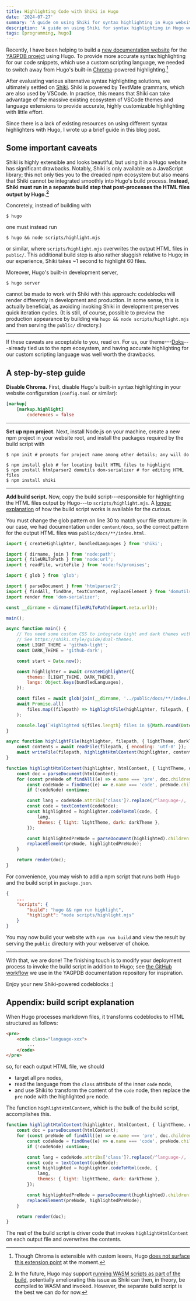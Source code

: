 ```yaml
---
title: Highlighting Code with Shiki in Hugo
date: '2024-07-27'
summary: 'A guide on using Shiki for syntax highlighting in Hugo websites.'
description: 'A guide on using Shiki for syntax highlighting in Hugo websites.'
tags: [programming, hugo]
---
```


Recently, I have been helping to build a [new documentation website](https://docs-beta.yagpdb.xyz/)
for the [YAGPDB proejct](https://yagpdb.xyz) using Hugo. To provide more accurate syntax
highlighting for our code snippets, which use a custom scripting language, we needed to switch away
from Hugo's built-in [Chroma](https://github.com/alecthomas/chroma)-powered highlighting.[^1]

After evaluating various alternative syntax highlighting solutions, we ultimately settled on
[Shiki](https://shiki.style/). Shiki is powered by TextMate grammars, which are also used by VSCode.
In practice, this means that Shiki can take advantage of the massive existing ecosystem of VSCode
themes and language extensions to provide accurate, highly customizable highlighting with little
effort.

Since there is a lack of existing resources on using different syntax highlighters with Hugo, I
wrote up a brief guide in this blog post.

## Some important caveats

Shiki is highly extensible and looks beautiful, but using it in a Hugo website has significant
drawbacks. Notably, Shiki is only available as a JavaScript library; this not only ties you to the
dreaded npm ecosystem but also means that Shiki cannot be integrated smoothly into Hugo's build
process. **Instead, Shiki must run in a separate build step that post-processes the HTML files
output by Hugo.[^2]**

Concretely, instead of building with

```shell
$ hugo
```

one must instead run

```shell
$ hugo && node scripts/highlight.mjs
```

or similar, where `scripts/highlight.mjs` overwrites the output HTML files in `public/`. This
additional build step is also rather sluggish relative to Hugo; in our experience, Shiki takes ~1
second to highlight 60 files.

Moreover, Hugo's built-in development server,

```shell
$ hugo server
```

cannot be made to work with Shiki with this approach: codeblocks will render differently in
development and production. In some sense, this is actually beneficial, as avoiding invoking Shiki
in development preserves quick iteration cycles. (It is still, of course, possible to preview the
production appearance by building via `hugo && node scripts/highlight.mjs` and then serving the
`public/` directory.)

---

If these caveats are acceptable to you, read on. For us, our
theme---[Doks](https://getdoks.org/)---already tied us to the npm ecosystem, and having accurate
highlighting for our custom scripting language was well worth the drawbacks.

## A step-by-step guide

**Disable Chroma.** First, disable Hugo's built-in syntax highlighting in your website configuration
(`config.toml` or similar):

```toml {hl_lines=3}
[markup]
    [markup.highlight]
        codeFences = false
```

---

**Set up npm project.** Next, install Node.js on your machine, create a new npm project in your
website root, and install the packages required by the build script with

```shell
$ npm init # prompts for project name among other details; any will do

$ npm install glob # for locating built HTML files to highlight
$ npm install htmlparser2 domutils dom-serializer # for editing HTML files
$ npm install shiki
```

---

**Add build script.** Now, copy the build script---responsible for highlighting the HTML files
output by Hugo---to `scripts/highlight.mjs`. A [longer explanation](#appendix-build-script-explanation)
of how the build script works is available for the curious.

You must change the glob pattern on line 30 to match your file structure: in our case, we had
documentation under `content/docs`, so the correct pattern for the output HTML files was
`public/docs/**/index.html`.

```js {linenos=true, hl_lines=30}
import { createHighlighter, bundledLanguages } from 'shiki';

import { dirname, join } from 'node:path';
import { fileURLToPath } from 'node:url';
import { readFile, writeFile } from 'node:fs/promises';

import { glob } from 'glob';

import { parseDocument } from 'htmlparser2';
import { findAll, findOne, textContent, replaceElement } from 'domutils';
import render from 'dom-serializer';

const __dirname = dirname(fileURLToPath(import.meta.url));

main();

async function main() {
	// You need some custom CSS to integrate light and dark themes with your website.
	// See https://shiki.style/guide/dual-themes.
	const LIGHT_THEME = 'github-light';
	const DARK_THEME = 'github-dark';

	const start = Date.now();

	const highlighter = await createHighlighter({
		themes: [LIGHT_THEME, DARK_THEME],
		langs: Object.keys(bundledLanguages),
	});

	const files = await glob(join(__dirname, '../public/docs/**/index.html'));
	await Promise.all(
		files.map((filepath) => highlightFile(highlighter, filepath, { lightTheme: LIGHT_THEME, darkTheme: DARK_THEME }))
	);

	console.log(`Highlighted ${files.length} files in ${Math.round(Date.now() - start)} ms`);
}

async function highlightFile(highlighter, filepath, { lightTheme, darkTheme }) {
	const contents = await readFile(filepath, { encoding: 'utf-8' });
	await writeFile(filepath, highlightHtmlContent(highlighter, contents, { lightTheme, darkTheme }));
}

function highlightHtmlContent(highlighter, htmlContent, { lightTheme, darkTheme }) {
	const doc = parseDocument(htmlContent);
	for (const preNode of findAll((e) => e.name === 'pre', doc.children)) {
		const codeNode = findOne((e) => e.name === 'code', preNode.children);
		if (!codeNode) continue;

		const lang = codeNode.attribs['class']?.replace(/^language-/, '') ?? 'text';
		const code = textContent(codeNode);
		const highlighted = highlighter.codeToHtml(code, {
			lang,
			themes: { light: lightTheme, dark: darkTheme },
		});

		const highlightedPreNode = parseDocument(highlighted).children[0];
		replaceElement(preNode, highlightedPreNode);
	}

	return render(doc);
}
```

For convenience, you may wish to add a npm script that runs both Hugo and the build script in
`package.json`.

```json {hl_lines=[4,5]}
{
    ...
    "scripts": {
		"build": "hugo && npm run highlight",
		"highlight": "node scripts/highlight.mjs"
    }
}
```

You may now build your website with `npm run build` and view the result by serving the `public`
directory with your webserver of choice.

---

With that, we are done! The finishing touch is to modify your deployment process to invoke
the build script in addition to Hugo; see
[the GitHub workflow](https://github.com/botlabs-gg/yagpdb-docs-v2/blob/master/.github/workflows/hugo.yml)
we use in the YAGPDB documentation repository for inspiration.

Enjoy your new Shiki-powered codeblocks :)

## Appendix: build script explanation

When Hugo processes markdown files, it transforms codeblocks to HTML structured as follows:

```html
<pre>
    <code class="language-xxx">
        ...
    </code>
</pre>
```

so, for each output HTML file, we should

- target all `pre` nodes,
- read the language from the `class` attribute of the inner `code` node,
- and use Shiki to transform the content of the `code` node, then replace the `pre` node with the
  highlighted `pre` node.

The function `highlightHtmlContent`, which is the bulk of the build script, accomplishes this.

```js
function highlightHtmlContent(highlighter, htmlContent, { lightTheme, darkTheme }) {
	const doc = parseDocument(htmlContent);
	for (const preNode of findAll((e) => e.name === 'pre', doc.children)) {
		const codeNode = findOne((e) => e.name === 'code', preNode.children);
		if (!codeNode) continue;

		const lang = codeNode.attribs['class']?.replace(/^language-/, '') ?? 'text';
		const code = textContent(codeNode);
		const highlighted = highlighter.codeToHtml(code, {
			lang,
			themes: { light: lightTheme, dark: darkTheme },
		});

		const highlightedPreNode = parseDocument(highlighted).children[0];
		replaceElement(preNode, highlightedPreNode);
	}

	return render(doc);
}
```

The rest of the build script is driver code that invokes `highlightHtmlContent` on each output file
and overwrites the contents.

[^1]:
    Though Chroma is extensible with custom lexers, Hugo [does not surface this extension
    point](https://github.com/gohugoio/hugo/issues/11496) at the moment.

[^2]:
    In the future, Hugo may support [running WASM scripts as part of the
    build](https://github.com/gohugoio/hugo/pull/12679), potentially ameliorating this issue as
    Shiki can then, in theory, be compiled to WASM and invoked. However, the separate build script
    is the best we can do for now.
